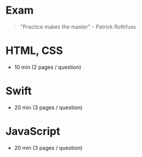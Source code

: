 # Exam
> "Practice makes the master" - Patrick Rothfuss

# HTML, CSS
* 10 min (2 pages / question)

# Swift
* 20 min (3 pages / question)

# JavaScript
* 20 min (3 pages / question)

